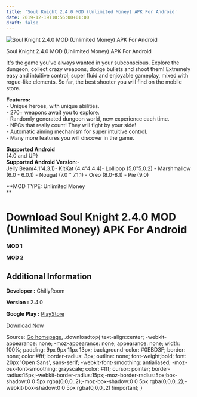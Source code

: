 ```yaml
---
title: 'Soul Knight 2.4.0 MOD (Unlimited Money) APK For Android'
date: 2019-12-19T10:56:00+01:00
draft: false
---
```


![Soul Knight 2.4.0 MOD (Unlimited Money) APK For Android](https://i1.wp.com/apkhome.net/wp-content/uploads/2019/12/Soul-Knight-2.4.0-APK-MOD-Unlimited-Money.png "Soul Knight 2.4.0 MOD (Unlimited Money) APK For Android")

  

Soul Knight 2.4.0 MOD (Unlimited Money) APK For Android

It's the game you've always wanted in your subconscious. Explore the dungeon, collect crazy weapons, dodge bullets and shoot them! Extremely easy and intuitive control; super fluid and enjoyable gameplay, mixed with rogue-like elements. So far, the best shooter you will find on the mobile store.

**Features:**  
\- Unique heroes, with unique abilities.  
\- 270+ weapons await you to explore.  
\- Randomly generated dungeon world, new experience each time.  
\- NPCs that really count! They will fight by your side!  
\- Automatic aiming mechanism for super intuitive control.  
\- Many more features you will discover in the game.

**Supported Android**  
{4.0 and UP}  
**Supported Android Version**:-  
Jelly Bean(4.1"4.3.1)- KitKat (4.4"4.4.4)- Lollipop (5.0"5.0.2) - Marshmallow (6.0 - 6.0.1) - Nougat (7.0 " 7.1.1) - Oreo (8.0-8.1) - Pie (9.0)

**MOD TYPE: Unlimited Money  
**

Download Soul Knight 2.4.0 MOD (Unlimited Money) APK For Android
================================================================

**MOD 1**

**MOD 2**

Additional Information
----------------------

**Developer :** ChillyRoom

**Version :** 2.4.0

**Google Play :** [PlayStore](https://play.google.com/store/apps/details?id=com.ChillyRoom.DungeonShooter)

  

[Download Now](https://store4app.co/post/soul-knight-2-4-0-mod-unlimited-money-apk-for-android_1576742809)

  
Source: [Go homepage.](https://store4app.co/post/soul-knight-2-4-0-mod-unlimited-money-apk-for-android_1576742809) .downloadtop{ text-align:center; -webkit-appearance: none; -moz-appearance: none; appearance: none; width: 100%; padding: 9px 9px 11px 13px; background-color: #0EBD3F; border: none; color:#fff; border-radius: 3px; outline: none; font-weight;bold; font: 20px 'Open Sans', sans-serif; -webkit-font-smoothing: antialiased; -moz-osx-font-smoothing: grayscale; color: #fff; cursor: pointer; border-radius:15px;-webkit-border-radius:15px;-moz-border-radius:5px;box-shadow:0 0 5px rgba(0,0,0,.2);-moz-box-shadow:0 0 5px rgba(0,0,0,.2);-webkit-box-shadow:0 0 5px rgba(0,0,0,.2) !important; }